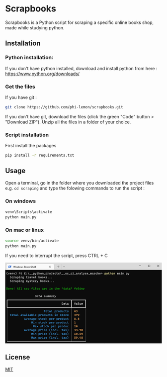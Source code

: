 # Scrapbooks

Scrapbooks is a Python script for scraping a specific online books shop, made while studying python.

## Installation

### Python installation:
If you don't have python installed, download and install python from here : https://www.python.org/downloads/

### Get the files
If you have git :
```bash
git clone https://github.com/phi-lemon/scrapbooks.git
```
If you don't have git, download the files (click the green "Code" button > "Download ZIP").
Unzip all the files in a folder of your choice.

### Script installation
First install the packages
```bash
pip install -r requirements.txt
```

## Usage

Open a terminal, go in the folder where you downloaded the project files e.g. ```cd scraping```
and type the folowing commands to run the script :

### On windows

```bash
venv\Scripts\activate 
python main.py
```

### On mac or linux

```bash
source venv/bin/activate
python main.py
```

If you need to interrupt the script, press CTRL + C

<img src="screenshot.png" alt="Alt text" title="Optional title">

## License
[MIT](https://github.com/phi-lemon/scrapbooks/blob/main/LICENSE.md)
